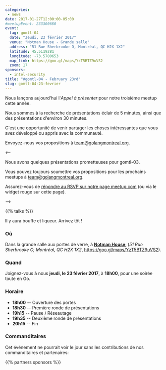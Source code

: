 ```yaml
---
categories:
 - news
date: 2017-01-27T12:00:00-05:00
#meetupEvent: 233300680
event:
  tag: gomtl-04
  date: "Jeudi, 23 février 2017"
  venue: "Notman House - Grande salle"
  address: "51 Rue Sherbrooke O, Montréal, QC H2X 1X2"
  latitude: 45.5119281
  longitude: -73.5700653
  map_link: https://goo.gl/maps/YzT5BTZ9uVS2
  zoom: 17
sponsors:
  - intel-security
title: "#gomtl-04 - February 23rd" 
slug: gomtl-04-23-fevrier
---
```


Nous lançons aujourd'hui l'_Appel à présenter_ pour notre troisième
meetup cette année.

Nous sommes à la recherche de présentations éclair de 5 minutes, ainsi que des
présentations d'environ 30 minutes.

C'est une opportunité de venir partager les choses intéressantes que vous avez
développé ou appris avec la communauté.

Envoyez-nous vos propositions à <a
href="mailto:team@golangmontreal.org">team@golangmontreal.org</a>.

<--

Nous avons quelques présentations prometteuses pour gomtl-03.

Vous pouvez toujours soumettre vos propositions pour les prochains meetups à <a
href="mailto:team@golangmontreal.org">team@golangmontreal.org</a>.

Assurez-vous de [répondre au RSVP sur notre page meetup.com](http://www.meetup.com/fr-FR/GolangMontreal/events/237496306/) (ou via le widget rouge sur cette page).

-->

<!--more-->

{{% talks %}}

Il y aura bouffe et liqueur.  Arrivez tôt !


### Où

Dans la grande salle aux portes de verre, à [**Notman House**](http://notman.org/event-space/), (_51 Rue Sherbrooke O, Montréal, QC H2X 1X2_,
https://goo.gl/maps/YzT5BTZ9uVS2).



### Quand

Joignez-vous à nous **jeudi, le 23 février 2017**, à **18h00**, pour une
soirée toute en Go.


### Horaire

* **18h00** -- Ouverture des portes
* **18h30** -- Première ronde de présentations
* **19h15** -- Pause / Réseautage
* **19h35** -- Deuxième ronde de présentations
* **20h15** -- Fin


### Commanditaires

Cet événement ne pourrait voir le jour sans les contributions de nos
commanditaires et partenaires:

{{% partners sponsors %}}

<!--Nous voulons aussi remercier chaleureusement nos **partenaires** pour ce meetup:-->
